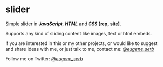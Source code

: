 # slider
Simple slider in ***JavaScript***, ***HTML*** and ***CSS*** **[[rep](https://github.com/eugene-serb/slider/), [site](https://eugene-serb.github.io/slider/)]**.

Supports any kind of sliding content like images, text or html embeds.

If you are interested in this or my other projects, or would like to suggest and share ideas with me, or just talk to me, contact me: *[@eugene_serb](https://t.me/eugene_serb)*

Follow me on Twitter: *[@eugene_serb](https://twitter.com/eugene_serb)*

